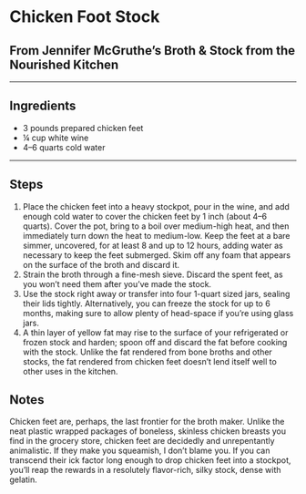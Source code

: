 # Chicken Foot Stock

## From Jennifer McGruthe’s Broth & Stock from the Nourished Kitchen

---

## Ingredients

* 3 pounds prepared chicken feet
* ¼ cup white wine
* 4–6 quarts cold water


---

## Steps

1.  Place the chicken feet into a heavy stockpot, pour in the wine, and add enough cold water to cover the chicken feet by 1 inch (about 4–6 quarts). Cover the pot, bring to a boil over medium-high heat, and then immediately turn down the heat to medium-low. Keep the feet at a bare simmer, uncovered, for at least 8 and up to 12 hours, adding water as necessary to keep the feet submerged. Skim off any foam that appears on the surface of the broth and discard it.
2.  Strain the broth through a fine-mesh sieve. Discard the spent feet, as you won’t need them after you’ve made the stock.
3.  Use the stock right away or transfer into four 1-quart sized jars, sealing their lids tightly. Alternatively, you can freeze the stock for up to 6 months, making sure to allow plenty of head-space if you’re using glass jars.
4.  A thin layer of yellow fat may rise to the surface of your refrigerated or frozen stock and harden; spoon off and discard the fat before cooking with the stock. Unlike the fat rendered from bone broths and other stocks, the fat rendered from chicken feet doesn’t lend itself well to other uses in the kitchen.

## Notes

Chicken feet are, perhaps, the last frontier for the broth maker. Unlike the neat plastic wrapped packages of boneless, skinless chicken breasts you find in the grocery store, chicken feet are decidedly and unrepentantly animalistic. If they make you squeamish, I don’t blame you. If you can transcend their ick factor long enough to drop chicken feet into a stockpot, you’ll reap the rewards in a resolutely flavor-rich, silky stock, dense with gelatin.
